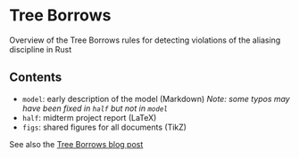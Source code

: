 # Tree Borrows
Overview of the Tree Borrows rules for detecting violations of the aliasing discipline in Rust

## Contents

- `model`: early description of the model (Markdown)
*Note: some typos may have been fixed in `half` but not in `model`*
- `half`: midterm project report (LaTeX)
- `figs`: shared figures for all documents (TikZ)

See also the [Tree Borrows blog post](https://perso.crans.org/vanille/treebor)
